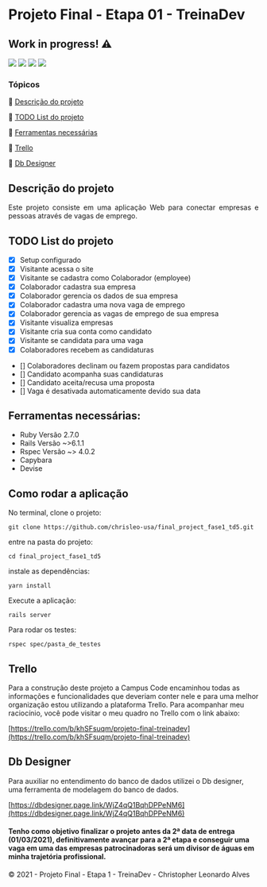 # Projeto Final - Etapa 01 - TreinaDev

## Work in progress! :warning:
<p>
<img src="https://img.shields.io/badge/Ruby-2.7.0-red">
<img src="https://img.shields.io/badge/Rails-6.1.3-red">
<img src="https://img.shields.io/badge/sqlite3-1.4-blue">
<img src="https://img.shields.io/badge/rspec-4.0.2-lightgrey">
</p>

### Tópicos 

:small_blue_diamond: [Descrição do projeto](#descrição-do-projeto)

:small_blue_diamond: [TODO List do projeto](#todo-list-do-projeto)

:small_blue_diamond: [Ferramentas necessárias](#ferramentas-necessárias)

:small_blue_diamond: [Trello](#trello)

:small_blue_diamond: [Db Designer](#db-designer)


## Descrição do projeto
<p align="justify"> Este projeto consiste em uma aplicação Web para conectar empresas e pessoas através de vagas de emprego. </p>


## TODO List do projeto 
- [x] Setup configurado 
- [x] Visitante acessa o site
- [x] Visitante se cadastra como Colaborador (employee)
- [x] Colaborador cadastra sua empresa
- [x] Colaborador gerencia os dados de sua empresa
- [x] Colaborador cadastra uma nova vaga de emprego
- [X] Colaborador gerencia as vagas de emprego de sua empresa
- [x] Visitante visualiza empresas
- [X] Visitante cria sua conta como candidato
- [X] Visitante se candidata para uma vaga
- [X] Colaboradores recebem as candidaturas
- [] Colaboradores declinam ou fazem propostas para candidatos 
- [] Candidato acompanha suas candidaturas
- [] Candidato aceita/recusa uma proposta
- [] Vaga é desativada automaticamente devido sua data

## Ferramentas necessárias:
- Ruby Versão 2.7.0
- Rails Versão ~>6.1.1
- Rspec Versão ~> 4.0.2
- Capybara
- Devise


## Como rodar a aplicação
No terminal, clone o projeto:
```
git clone https://github.com/chrisleo-usa/final_project_fase1_td5.git
```

entre na pasta do projeto:
```
cd final_project_fase1_td5
```

instale as dependências:
```
yarn install
```

Execute a aplicação:
```
rails server
```

Para rodar os testes:
```
rspec spec/pasta_de_testes
```

## Trello
Para a construção deste projeto a Campus Code encaminhou todas as informações e funcionalidades que deveriam conter nele e para uma melhor organização estou utilizando a plataforma Trello. Para acompanhar meu raciocínio, você pode visitar o meu quadro no Trello com o link abaixo: 

[https://trello.com/b/khSFsuqm/projeto-final-treinadev](https://trello.com/b/khSFsuqm/projeto-final-treinadev)

## Db Designer
Para auxiliar no entendimento do banco de dados utilizei o Db designer, uma ferramenta de modelagem do banco de dados. 

[https://dbdesigner.page.link/WjZ4qQ1BqhDPPeNM6](https://dbdesigner.page.link/WjZ4qQ1BqhDPPeNM6)

#### Tenho como objetivo finalizar o projeto antes da 2ª data de entrega (01/03/2021), definitivamente avançar para a 2ª etapa e conseguir uma vaga em uma das empresas patrocinadoras será um divisor de águas em minha trajetória profissional. 

:copyright: 2021 - Projeto Final - Etapa 1 - TreinaDev - Christopher Leonardo Alves
